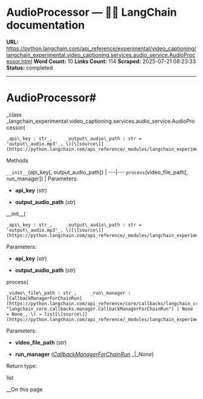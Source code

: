 # AudioProcessor — 🦜🔗 LangChain  documentation

**URL:** https://python.langchain.com/api_reference/experimental/video_captioning/langchain_experimental.video_captioning.services.audio_service.AudioProcessor.html
**Word Count:** 10
**Links Count:** 114
**Scraped:** 2025-07-21 08:23:33
**Status:** completed

---

# AudioProcessor\#

_class _langchain\_experimental.video\_captioning.services.audio\_service.AudioProcessor\(

    _api\_key : str_,     _output\_audio\_path : str = 'output\_audio.mp3'_, \)[\[source\]](https://python.langchain.com/api_reference/_modules/langchain_experimental/video_captioning/services/audio_service.html#AudioProcessor)\#     

Methods

`__init__`\(api\_key\[, output\_audio\_path\]\) |    ---|---   `process`\(video\_file\_path\[, run\_manager\]\) |       Parameters:     

  * **api\_key** \(_str_\)

  * **output\_audio\_path** \(_str_\)

\_\_init\_\_\(

    _api\_key : str_,     _output\_audio\_path : str = 'output\_audio.mp3'_, \)[\[source\]](https://python.langchain.com/api_reference/_modules/langchain_experimental/video_captioning/services/audio_service.html#AudioProcessor.__init__)\#     

Parameters:     

  * **api\_key** \(_str_\)

  * **output\_audio\_path** \(_str_\)

process\(

    _video\_file\_path : str_,     _run\_manager : [CallbackManagerForChainRun](https://python.langchain.com/api_reference/core/callbacks/langchain_core.callbacks.manager.CallbackManagerForChainRun.html#langchain_core.callbacks.manager.CallbackManagerForChainRun "langchain_core.callbacks.manager.CallbackManagerForChainRun") | None = None_, \) → list[\[source\]](https://python.langchain.com/api_reference/_modules/langchain_experimental/video_captioning/services/audio_service.html#AudioProcessor.process)\#     

Parameters:     

  * **video\_file\_path** \(_str_\)

  * **run\_manager** \([_CallbackManagerForChainRun_](https://python.langchain.com/api_reference/core/callbacks/langchain_core.callbacks.manager.CallbackManagerForChainRun.html#langchain_core.callbacks.manager.CallbackManagerForChainRun "langchain_core.callbacks.manager.CallbackManagerForChainRun") _|__None_\)

Return type:     

list

__On this page